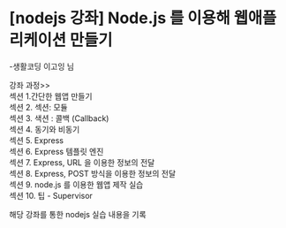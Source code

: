 # [nodejs 강좌] Node.js 를 이용해 웹애플리케이션 만들기      
-생활코딩 이고잉 님          

강좌 과정>>      
섹션 1.간단한 웹앱 만들기      
섹션 2. 섹션: 모듈      
섹션 3. 색션 : 콜백 (Callback)     
섹션 4. 동기와 비동기     
섹션 5. Express     
섹션 6. Express 템플릿 엔진     
섹션 7. Express, URL 을 이용한 정보의 전달     
섹션 8. Express, POST 방식을 이용한 정보의 전달     
섹션 9. node.js 를 이용한 웹앱 제작 실습      
섹션 10. 팁 - Supervisor      

해당 강좌를 통한 nodejs 실습 내용을 기록            
